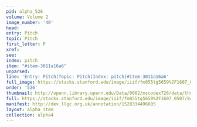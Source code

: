 ```yaml
---
pid: alpha_526
volume: Volume 2
image_number: '40'
head: 
entry: Pitch
topic: Pitch
first_letter: P
xref: 
see: 
index: pitch
item: "#item-3011a16a6"
unparsed: 
line: 'Entry: Pitch|Topic: Pitch|Index: pitch|#item-3011a16a6'
full_image: https://stacks.stanford.edu/image/iiif/fm855tg5659%2F1607_0507/full/full/0/default.jpg
order: '526'
thumbnail: http://openn.library.upenn.edu/Data/0002/mscodex726/data/thumb/1607_0507_thumb.jpg
full: https://stacks.stanford.edu/image/iiif/fm855tg5659%2F1607_0507/842,4062,2930,188/full/0/default.jpg
manifest: http://dev.llgc.org.uk/annotation/1528334496605
layout: alpha_item
collection: alpha4
---
```


